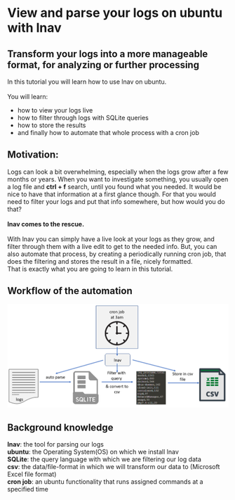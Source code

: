 # View and parse your logs on ubuntu with lnav
## Transform your logs into a more manageable format, for analyzing or further processing
In this tutorial you will learn how to use lnav on ubuntu. <br><br>
You will learn:
- how to view your logs live
- how to filter through logs with SQLite queries
- how to store the results
- and finally how to automate that whole process with a cron job

## Motivation:
Logs can look a bit overwhelming, especially when the logs grow after a few months or years. 
When you want to investigate something, you usually open a log file and **ctrl + f** search, until you found what you needed. 
It would be nice to have that information at a first glance though. 
For that you would need to filter your logs and put that info somewhere, but how would you do that?<br><br>
**lnav comes to the rescue.** <br><br>
With lnav you can simply have a live look at your logs as they grow, and filter through them with a live edit to get to the needed info.
But, you can also automate that process, by creating a periodically running cron job, that does the filtering and stores the result in a file, nicely formatted.<br>
That is exactly what you are going to learn in this tutorial.

## Workflow of the automation

![csv_workflow.png](./assets/csv_workflow.png)

## Background knowledge
**lnav**: the tool for parsing our logs<br>
**ubuntu**: the Operating System(OS) on which we install lnav<br>
**SQLite**: the query language with which we are filtering our log data<br>
**csv**: the data/file-format in which we will transform our data to (Microsoft Excel file format)<br>
**cron job**: an ubuntu functionality that runs assigned commands at a specified time<br>